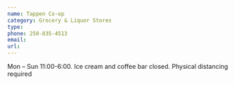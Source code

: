 ```yaml
---
name: Tappen Co-op
category: Grocery & Liquor Stores
type: 
phone: 250-835-4513
email: 
url: 
---
```


Mon – Sun 11:00-6:00. Ice cream and coffee bar closed. Physical distancing required
